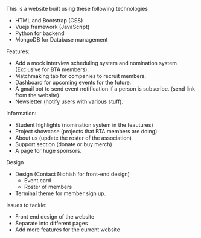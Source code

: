 This is a website built using these following technologies
- HTML and Bootstrap (CSS)
- Vuejs framework (JavaScript)
- Python for backend
- MongoDB for Database management

Features:
- Add a mock interview scheduling system and nomination system (Exclusive for BTA members).
- Matchmaking tab for companies to recruit members.
- Dashboard for upcoming events for the future.    
- A gmail bot to send event notification if a person is subscribe. (send link from the website).
- Newsletter (notify users with various stuff).

Information:
- Student highlights (nomination system in the feautures)
- Project showcase (projects that BTA members are doing)
- About us (update the roster of the association)
- Support section (donate or buy merch)
- A page for huge sponsors.

Design
- Design (Contact Nidhish for front-end design)
    - Event card
    - Roster of members
- Terminal theme for member sign up.

Issues to tackle:
- Front end design of the website
- Separate into different pages
- Add more features for the current website

